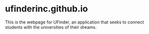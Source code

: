 # ufinderinc.github.io
This is the webpage for UFinder, an application that seeks to connect students with the universities of their dreams.
